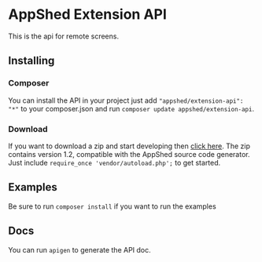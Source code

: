 # AppShed Extension API

This is the api for remote screens.

## Installing

### Composer

You can install the API in your project just add `"appshed/extension-api": "*"` to your composer.json and run `composer update appshed/extension-api`.

### Download

If you want to download a zip and start developing then [click here](https://dckuxov304qnw.cloudfront.net/files/appshed-api.zip). The zip contains version 1.2, compatible with the AppShed source
code generator. Just include `require_once 'vendor/autoload.php';` to get started. 

## Examples

Be sure to run `composer install` if you want to run the examples

## Docs

You can run `apigen` to generate the API doc.
